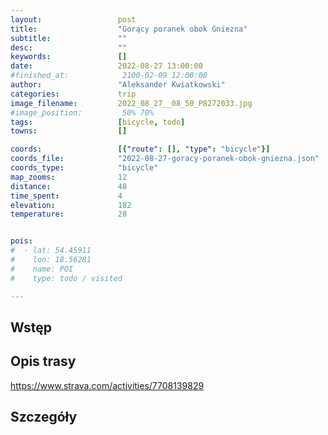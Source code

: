 ```yaml
---
layout:                 post
title:                  "Gorący poranek obok Gniezna"
subtitle:               ""
desc:                   ""
keywords:               []
date:                   2022-08-27 13:00:00
#finished_at:            2100-02-09 12:00:00
author:                 "Aleksander Kwiatkowski"
categories:             trip
image_filename:         2022_08_27__08_50_P8272033.jpg
#image_position:         50% 70%
tags:                   [bicycle, todo]
towns:                  []

coords:                 [{"route": [], "type": "bicycle"}]
coords_file:            "2022-08-27-goracy-poranek-obok-gniezna.json"
coords_type:            "bicycle"
map_zooms:              12
distance:               48
time_spent:             4
elevation:              182
temperature:            28


pois:
#  - lat: 54.45911
#    lon: 18.56281
#    name: POI
#    type: todo / visited

---
```



## Wstęp

## Opis trasy

https://www.strava.com/activities/7708139829

## Szczegóły
